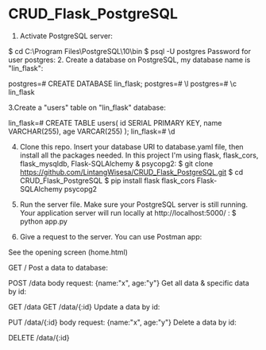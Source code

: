# CRUD_Flask_PostgreSQL
1. Activate PostgreSQL server:

$ cd C:\Program Files\PostgreSQL\10\bin
$ psql -U postgres
  Password for user postgres: <insert password here>
2. Create a database on PostgreSQL, my database name is "lin_flask":

postgres=#  CREATE DATABASE lin_flask;
postgres=#  \l 
postgres=#  \c lin_flask

3.Create a "users" table on "lin_flask" database:

lin_flask=#  CREATE TABLE users(
             id SERIAL PRIMARY KEY,
             name VARCHAR(255),
             age VARCAR(255)
             );
lin_flask=#  \d

4. Clone this repo. Insert your database URI to database.yaml file, then install all the packages needed. In this project I'm using flask, flask_cors, flask_mysqldb, Flask-SQLAlchemy & psycopg2:
$ git clone https://github.com/LintangWisesa/CRUD_Flask_PostgreSQL.git
$ cd CRUD_Flask_PostgreSQL
$ pip install flask flask_cors Flask-SQLAlchemy psycopg2

5. Run the server file. Make sure your PostgreSQL server is still running. Your application server will run locally at http://localhost:5000/ :
$ python app.py

6. Give a request to the server. You can use Postman app:

See the opening screen (home.html)

GET /
Post a data to database:

POST /data
body request: {name:"x", age:"y"}
Get all data & specific data by id:

GET /data
GET /data/{:id}
Update a data by id:

PUT /data/{:id}
body request: {name:"x", age:"y"}
Delete a data by id:

DELETE /data/{:id}
